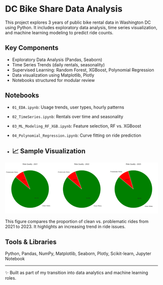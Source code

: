 # DC Bike Share Data Analysis

This project explores 3 years of public bike rental data in Washington DC using Python. It includes exploratory data analysis, time series visualization, and machine learning modeling to predict ride counts.

## Key Components

- Exploratory Data Analysis (Pandas, Seaborn)
- Time Series Trends (daily rentals, seasonality)
- Supervised Learning: Random Forest, XGBoost, Polynomial Regression
- Data visualization using Matplotlib, Plotly
- Notebooks structured for modular review

## Notebooks

- `01_EDA.ipynb`: Usage trends, user types, hourly patterns
- `02_TimeSeries.ipynb`: Rentals over time and seasonality
- `03_ML_Modeling_RF_XGB.ipynb`: Feature selection, RF vs. XGBoost
- `04_Polynomial_Regression.ipynb`: Curve fitting on ride prediction

- ## 📈 Sample Visualization

![Yearly Ride Quality Trends](images/Ride_Quality_Yearly_Trend.png)

This figure compares the proportion of clean vs. problematic rides from 2021 to 2023. It highlights an increasing trend in ride issues.

## Tools & Libraries

Python, Pandas, NumPy, Matplotlib, Seaborn, Plotly, Scikit-learn, Jupyter Notebook

---

✨ Built as part of my transition into data analytics and machine learning roles.
